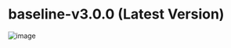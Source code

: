# baseline-v3.0.0 (Latest Version)
![image](https://github.com/user-attachments/assets/48dbde1a-efcc-4a66-b8c9-7a205d6672b5)
